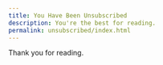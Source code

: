 ```yaml
---
title: You Have Been Unsubscribed
description: You're the best for reading.
permalink: unsubscribed/index.html
---
```


Thank you for reading.